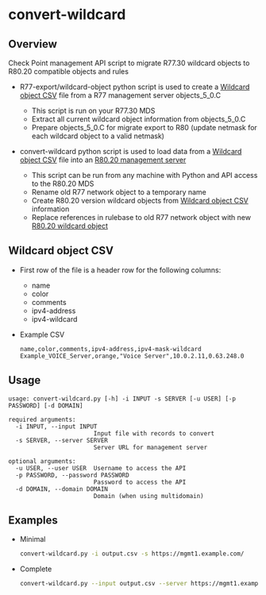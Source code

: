 # convert-wildcard

## Overview

Check Point management API script to migrate R77.30 wildcard objects to R80.20 compatible objects and rules

* R77-export/wildcard-object python script is used to create a [Wildcard object CSV](#wildcard-object-csv) file from a R77 management server objects_5_0.C
  * This script is run on your R77.30 MDS 
  * Extract all current wildcard object information from objects_5_0.C
  * Prepare objects_5_0.C for migrate export to R80 (update netmask for each wildcard object to a valid netmask)

* convert-wildcard python script is used to load data from a [Wildcard object CSV](#wildcard-object-csv) file into an [R80.20 management server](https://supportcenter.checkpoint.com/supportcenter/portal?eventSubmit_doGoviewsolutiondetails=&solutionid=sk122485)
  * This script can be run from any machine with Python and API access to the R80.20 MDS
  * Rename old R77 network object to a temporary name
  * Create R80.20 version wildcard objects from [Wildcard object CSV](#wildcard-object-csv) information
  * Replace references in rulebase to old R77 network object with new [R80.20 wildcard object](https://sc1.checkpoint.com/documents/latest/APIs/index.html#web/show-wildcard~v1.3)

## Wildcard object CSV
* First row of the file is a header row for the following columns:
  * name
  * color
  * comments
  * ipv4-address
  * ipv4-wildcard

* Example CSV
  ```csv
  name,color,comments,ipv4-address,ipv4-mask-wildcard
  Example_VOICE_Server,orange,"Voice Server",10.0.2.11,0.63.248.0
  ```
## Usage
```
usage: convert-wildcard.py [-h] -i INPUT -s SERVER [-u USER] [-p PASSWORD] [-d DOMAIN]

required arguments:
  -i INPUT, --input INPUT
                        Input file with records to convert
  -s SERVER, --server SERVER
                        Server URL for management server

optional arguments:
  -u USER, --user USER  Username to access the API
  -p PASSWORD, --password PASSWORD
                        Password to access the API
  -d DOMAIN, --domain DOMAIN
                        Domain (when using multidomain)
```
## Examples
* Minimal
  ```bash
  convert-wildcard.py -i output.csv -s https://mgmt1.example.com/
  ```
* Complete
  ```bash
  convert-wildcard.py --input output.csv --server https://mgmt1.example.com/ --user apiuser --password apipw --domain "My Domain"
  ```